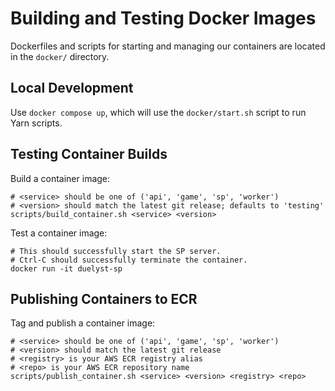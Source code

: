 # Building and Testing Docker Images

Dockerfiles and scripts for starting and managing our containers are located in
the `docker/` directory.

## Local Development

Use `docker compose up`, which will use the `docker/start.sh` script to run
Yarn scripts.

## Testing Container Builds

Build a container image:
```
# <service> should be one of ('api', 'game', 'sp', 'worker')
# <version> should match the latest git release; defaults to 'testing'
scripts/build_container.sh <service> <version>
```

Test a container image:
```
# This should successfully start the SP server.
# Ctrl-C should successfully terminate the container.
docker run -it duelyst-sp
```

## Publishing Containers to ECR

Tag and publish a container image:
```
# <service> should be one of ('api', 'game', 'sp', 'worker')
# <version> should match the latest git release
# <registry> is your AWS ECR registry alias
# <repo> is your AWS ECR repository name
scripts/publish_container.sh <service> <version> <registry> <repo>
```
